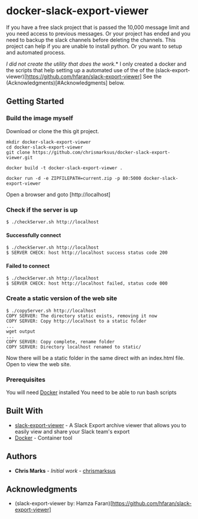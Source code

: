 # docker-slack-export-viewer

If you have a free slack project that is passed the 10,000 message limit and you need access to previous messages. Or your project has ended and you need to backup the slack channels before deleting the channels. This project can help if you are unable to install python. Or you want to setup and automated process.

*I did not create the utility that does the work.** I only created a docker and the scripts that help setting up a automated use of the of the (slack-export-viewer)[https://github.com/hfaran/slack-export-viewer] See the (Acknowledgments)[#Acknowledgments] below.

## Getting Started

### Build the image myself
Download or clone the this git project.

```
mkdir docker-slack-export-viewer
cd docker-slack-export-viewer
git clone https://github.com/chrismarksus/docker-slack-export-viewer.git
 
docker build -t docker-slack-export-viewer .

docker run -d -e ZIPFILEPATH=current.zip -p 80:5000 docker-slack-export-viewer
```

Open a browser and goto [http://localhost]

### Check if the server is up

```
$ ./checkServer.sh http://localhost 
```

#### Successfully connect
```
$ ./checkServer.sh http://localhost
$ SERVER CHECK: host http://localhost success status code 200
```

#### Failed to connect
```
$ ./checkServer.sh http://localhost
$ SERVER CHECK: host http://localhost failed, status code 000
```

### Create a static version of the web site

```
$ ./copyServer.sh http://localhost 
COPY SERVER: The directory static exists, removing it now
COPY SERVER: Copy http://localhost to a static folder
...
wget output
...
COPY SERVER: Copy complete, rename folder
COPY SERVER: Directory localhost renamed to static/
```

Now there will be a static folder in the same direct with an index.html file. Open to view the web site.

### Prerequisites

You will need [Docker](https://www.docker.com/) installed
You need to be able to run bash scripts

## Built With

* [slack-export-viewer](https://github.com/hfaran/slack-export-viewer) - A Slack Export archive viewer that allows you to easily view and share your Slack team's export
* [Docker](https://www.docker.com/) - Container tool

## Authors

* **Chris Marks** - *Initial work* - [chrismarksus](https://github.com/chrismarksus/)

## Acknowledgments

* (slack-export-viewer by: Hamza Faran)[https://github.com/hfaran/slack-export-viewer]
